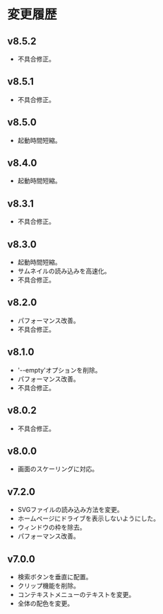 # 変更履歴

## v8.5.2
* 不具合修正。

## v8.5.1
* 不具合修正。

## v8.5.0
* 起動時間短縮。

## v8.4.0
* 起動時間短縮。

## v8.3.1
* 不具合修正。

## v8.3.0
* 起動時間短縮。
* サムネイルの読み込みを高速化。
* 不具合修正。

## v8.2.0
* パフォーマンス改善。
* 不具合修正。

## v8.1.0
* '--empty'オプションを削除。
* パフォーマンス改善。
* 不具合修正。

## v8.0.2
* 不具合修正。

## v8.0.0
* 画面のスケーリングに対応。

## v7.2.0
* SVGファイルの読み込み方法を変更。
* ホームページにドライブを表示しないようにした。
* ウィンドウの枠を除去。
* パフォーマンス改善。

## v7.0.0
* 検索ボタンを垂直に配置。
* クリップ機能を削除。
* コンテキストメニューのテキストを変更。
* 全体の配色を変更。
